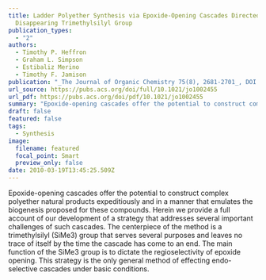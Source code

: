 ```yaml
---
title: Ladder Polyether Synthesis via Epoxide-Opening Cascades Directed by a
  Disappearing Trimethylsilyl Group
publication_types:
  - "2"
authors:
  - Timothy P. Heffron
  - Graham L. Simpson
  - Estibaliz Merino
  - Timothy F. Jamison
publication: "_The Journal of Organic Chemistry 75(8), 2681-2701_, DOI: 10.1021/jo1002455"
url_source: https://pubs.acs.org/doi/full/10.1021/jo1002455
url_pdf: https://pubs.acs.org/doi/pdf/10.1021/jo1002455
summary: "Epoxide-opening cascades offer the potential to construct complex polyether natural products expeditiously and in a manner that emulates the biogenesis proposed for these compounds. Herein we provide a full account of our development of a strategy that addresses several important challenges of such cascades. The centerpiece of the method is a trimethylsilyl (SiMe3) group that serves several purposes and leaves no trace of itself by the time the cascade has come to an end. The main function of the SiMe3 group is to dictate the regioselectivity of epoxide opening. This strategy is the only general method of effecting endo-selective cascades under basic conditions."
draft: false
featured: false
tags:
  - Synthesis
image:
  filename: featured
  focal_point: Smart
  preview_only: false
date: 2010-03-19T13:45:25.509Z
---
```

  Epoxide-opening cascades offer the potential to construct complex polyether natural products expeditiously and in a manner that emulates the biogenesis proposed for these compounds. Herein we provide a full account of our development of a strategy that addresses several important challenges of such cascades. The centerpiece of the method is a trimethylsilyl (SiMe3) group that serves several purposes and leaves no trace of itself by the time the cascade has come to an end. The main function of the SiMe3 group is to dictate the regioselectivity of epoxide opening. This strategy is the only general method of effecting endo-selective cascades under basic conditions.
